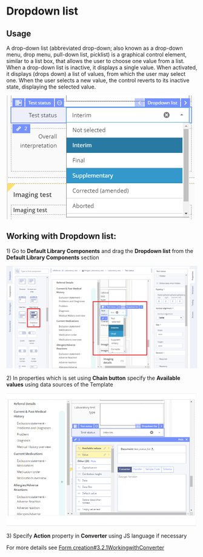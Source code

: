 # Dropdown list

## Usage <a id="Dropdownlist-Usage"></a>

A drop-down list \(abbreviated drop-down; also known as a drop-down menu, drop menu, pull-down list, picklist\) is a graphical control element, similar to a list box, that allows the user to choose one value from a list. When a drop-down list is inactive, it displays a single value. When activated, it displays \(drops down\) a list of values, from which the user may select one. When the user selects a new value, the control reverts to its inactive state, displaying the selected value.

![](../../.gitbook/assets/34839794.png)

## Working with Dropdown list: <a id="Dropdownlist-WorkingwithDropdownlist:"></a>

1\) Go to **Default Library Components** and drag the **Dropdown list** from the **Default Library Components** section

![](../../.gitbook/assets/34839774.png)

2\) In properties which is set using **Chain button** specify the **Available values** using data sources of the Template

![](../../.gitbook/assets/34839781.png)

3\) Specify **Action** property in **Converter** using JS language if necessary

For more details see [Form creation\#3.2.1WorkingwithConverter](../ehr-forms-forms-in-detail/ehr-forms-form-creation.md#Formcreation-3.2.1WorkingwithConverter)

